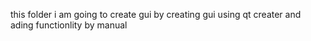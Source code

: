 this folder i am going to create gui by creating gui using qt creater and ading  functionlity by manual 